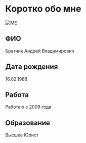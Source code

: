 # Коротко обо мне

![ME](https://sun9-52.userapi.com/s/v1/ig2/LnODpkaiObqx4EjSe1UubZe0MKnAyXZSAIb4IeYxWIkGYW81HVYwqFmfX-YDnhEngsLVDQ9Dd5elMZmB0bKFXI-d.jpg?size=200x200&quality=96&crop=143,327,816,816&ava=1)

## ФИО

Братчик Андрей Владимирович

## Дата рождения

16.02.1988

## Работа

Работаю с 2009 года

## Образование

Высшее
Юрист
